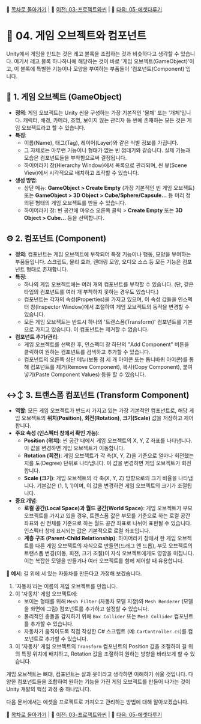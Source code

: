 🧭 [목차로 돌아가기](./README.md) | 🧭 [이전: 03-프로젝트와씬](./03-프로젝트와씬.md) | 🧭 [다음: 05-에셋다루기](./05-에셋다루기.md)

# 🧱 04. 게임 오브젝트와 컴포넌트

Unity에서 게임을 만드는 것은 레고 블록을 조립하는 것과 비슷하다고 생각할 수 있습니다. 여기서 레고 블록 하나하나에 해당하는 것이 바로 '게임 오브젝트(GameObject)'이고, 이 블록에 특별한 기능이나 모양을 부여하는 부품들이 '컴포넌트(Component)'입니다.

## 🎲 1. 게임 오브젝트 (GameObject)

-   **정의**: 게임 오브젝트는 Unity 씬을 구성하는 가장 기본적인 '물체' 또는 '개체'입니다. 캐릭터, 배경, 카메라, 조명, 보이지 않는 관리자 등 씬에 존재하는 모든 것은 게임 오브젝트라고 할 수 있습니다.
-   **특징**:
    *   이름(Name), 태그(Tag), 레이어(Layer)와 같은 식별 정보를 가집니다.
    *   그 자체로는 아무런 기능이나 형태가 없는 빈 껍데기와 같습니다. 실제 기능과 모습은 컴포넌트들을 부착함으로써 결정됩니다.
    *   하이어라키 창(Hierarchy Window)에서 목록으로 관리되며, 씬 뷰(Scene View)에서 시각적으로 배치하고 조작할 수 있습니다.
-   **생성 방법**:
    *   상단 메뉴: **GameObject > Create Empty** (가장 기본적인 빈 게임 오브젝트) 또는 **GameObject > 3D Object > Cube/Sphere/Capsule...** 등 미리 정의된 형태의 게임 오브젝트를 만들 수 있습니다.
    *   하이어라키 창: 빈 공간에 마우스 오른쪽 클릭 > **Create Empty** 또는 **3D Object > Cube...** 등을 선택합니다.

## ⚙️ 2. 컴포넌트 (Component)

-   **정의**: 컴포넌트는 게임 오브젝트에 부착되어 특정 기능이나 행동, 모양을 부여하는 부품들입니다. 스크립트, 물리 효과, 렌더링 모양, 오디오 소스 등 모든 기능은 컴포넌트 형태로 존재합니다.
-   **특징**:
    *   하나의 게임 오브젝트에는 여러 개의 컴포넌트를 부착할 수 있습니다. (단, 같은 타입의 컴포넌트를 여러 개 부착하지 못하는 경우도 있습니다.)
    *   컴포넌트는 각자의 속성(Properties)을 가지고 있으며, 이 속성 값들을 인스펙터 창(Inspector Window)에서 조절하여 게임 오브젝트의 동작을 변경할 수 있습니다.
    *   모든 게임 오브젝트는 반드시 하나의 '트랜스폼(Transform)' 컴포넌트를 기본으로 가지고 있습니다. 이 컴포넌트는 제거할 수 없습니다.
-   **컴포넌트 추가/관리**:
    *   게임 오브젝트를 선택한 후, 인스펙터 창 하단의 "Add Component" 버튼을 클릭하여 원하는 컴포넌트를 검색하고 추가할 수 있습니다.
    *   컴포넌트의 오른쪽 상단 메뉴(보통 점 세 개 아이콘 또는 톱니바퀴 아이콘)를 통해 컴포넌트를 제거(Remove Component), 복사(Copy Component), 붙여넣기(Paste Component Values) 등을 할 수 있습니다.

## ↔️↕️ 3. 트랜스폼 컴포넌트 (Transform Component)

-   **역할**: 모든 게임 오브젝트가 반드시 가지고 있는 가장 기본적인 컴포넌트로, 해당 게임 오브젝트의 **위치(Position)**, **회전(Rotation)**, **크기(Scale)** 값을 저장하고 제어합니다.
-   **주요 속성 (인스펙터 창에서 확인 가능)**:
    *   **Position (위치)**: 씬 공간 내에서 게임 오브젝트의 X, Y, Z 좌표를 나타냅니다. 이 값을 변경하면 게임 오브젝트가 이동합니다.
    *   **Rotation (회전)**: 게임 오브젝트가 각 축(X, Y, Z)을 기준으로 얼마나 회전했는지를 도(Degree) 단위로 나타냅니다. 이 값을 변경하면 게임 오브젝트가 회전합니다.
    *   **Scale (크기)**: 게임 오브젝트의 각 축(X, Y, Z) 방향으로의 크기 비율을 나타냅니다. 기본값은 (1, 1, 1)이며, 이 값을 변경하면 게임 오브젝트의 크기가 조절됩니다.
-   **중요 개념**:
    *   **로컬 공간(Local Space)과 월드 공간(World Space)**: 게임 오브젝트가 부모 오브젝트를 가지고 있을 경우, 트랜스폼 값은 부모를 기준으로 하는 로컬 공간 좌표와 씬 전체를 기준으로 하는 월드 공간 좌표로 나뉘어 표현될 수 있습니다. 인스펙터 창에 표시되는 값은 기본적으로 로컬 좌표입니다.
    *   **계층 구조 (Parent-Child Relationship)**: 하이어라키 창에서 한 게임 오브젝트를 다른 게임 오브젝트의 자식으로 만들면(드래그 앤 드롭), 부모 오브젝트의 트랜스폼 변경(이동, 회전, 크기 조절)이 자식 오브젝트에게도 영향을 미칩니다. 이는 복잡한 모델을 만들거나 여러 오브젝트를 함께 제어할 때 유용합니다.

**🚗 예시**: 길 위에 서 있는 자동차를 만든다고 가정해 보겠습니다.

1.  '자동차'라는 이름의 게임 오브젝트를 만듭니다.
2.  이 '자동차' 게임 오브젝트에:
    *   보이는 형태를 위해 `Mesh Filter` (자동차 모델 지정)와 `Mesh Renderer` (모델을 화면에 그림) 컴포넌트를 추가하고 설정할 수 있습니다.
    *   물리적인 충돌을 감지하기 위해 `Box Collider` 또는 `Mesh Collider` 컴포넌트를 추가할 수 있습니다.
    *   자동차가 움직이도록 직접 작성한 C# 스크립트 (예: `CarController.cs`)를 컴포넌트로 추가할 수 있습니다.
3.  이 '자동차' 게임 오브젝트의 `Transform` 컴포넌트의 Position 값을 조절하여 길 위의 특정 위치에 배치하고, Rotation 값을 조절하여 원하는 방향을 바라보게 할 수 있습니다.

게임 오브젝트는 뼈대, 컴포넌트는 살과 옷이라고 생각하면 이해하기 쉬울 것입니다. 다양한 컴포넌트들을 조합하여 원하는 기능을 가진 게임 오브젝트를 만들어 나가는 것이 Unity 개발의 핵심 과정 중 하나입니다.

다음 문서에서는 에셋을 프로젝트로 가져오고 관리하는 방법에 대해 알아보겠습니다. 

🧭 [목차로 돌아가기](./README.md) | 🧭 [이전: 03-프로젝트와씬](./03-프로젝트와씬.md) | 🧭 [다음: 05-에셋다루기](./05-에셋다루기.md) 